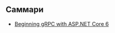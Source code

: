 ## Саммари

- [Beginning gRPC with ASP.NET Core 6](./summary-begging-grpc-core-6/summary-begging-grpc-core-6.md)